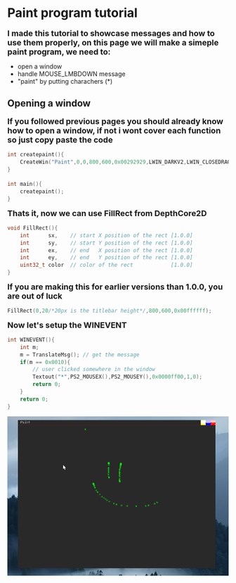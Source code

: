 # Paint program tutorial

<span style="font-size:18px ; font-weight: bold;">I made this tutorial to showcase messages and how to use them properly, on this page we will make a simeple paint
program, we need to: </span>
* open a window
* handle MOUSE_LMBDOWN message
* "paint" by putting charachers (*)

## Opening a window
<span style="font-size:18px ; font-weight: bold;">If you followed previous pages you should already know how to open a window, if not i wont cover each function so just
copy paste the code</span>

```c
int createpaint(){
    CreateWin("Paint",0,0,800,600,0x00292929,LWIN_DARKV2,LWIN_CLOSEDRAG,0);
}

int main(){
    createpaint();
}
```
<span style="font-size:18px ; font-weight: bold;">Thats it, now we can use FillRect from DepthCore2D</span>

```c
void FillRect(){
    int      sx,    // start X position of the rect [1.0.0]
    int      sy,    // start Y position of the rect [1.0.0]
    int      ex,    // end   X position of the rect [1.0.0]
    int      ey,    // end   Y position of the rect [1.0.0]
    uint32_t color  // color of the rect            [1.0.0]
}
```

<span style="font-size:18px ; font-weight: bold;">If you are making this for earlier versions than 1.0.0, you are out of luck</span>

```c
FillRect(0,20/*20px is the titlebar height*/,800,600,0x00ffffff);
```

<span style="font-size:18px ; font-weight: bold;">Now let's setup the WINEVENT</span>

```c
int WINEVENT(){
    int m;
    m = TranslateMsg(); // get the message
    if(m == 0x0010){
        // user clicked somewhere in the window
        Textout("*",PS2_MOUSEX(),PS2_MOUSEY(),0x0000ff00,1,0);
        return 0;
    }
    return 0;
}
```

<img src="painttutorial.png">
